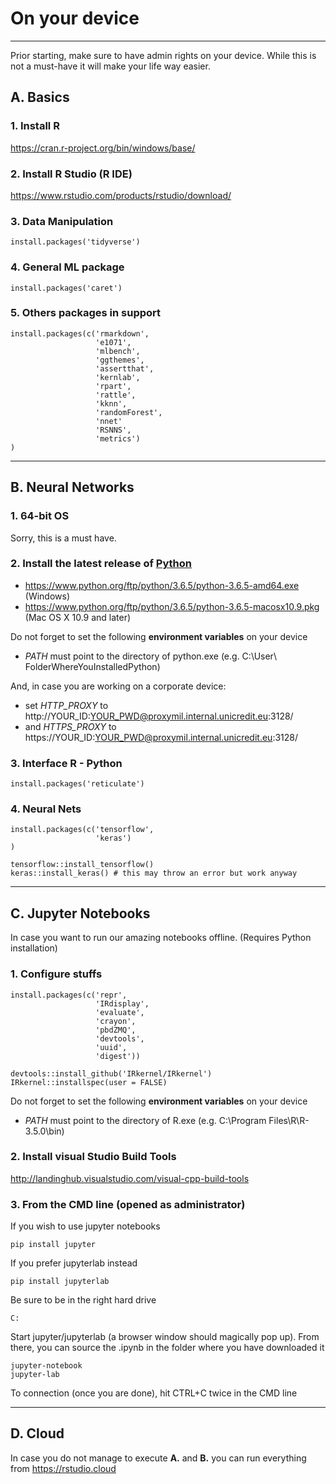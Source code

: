 # On your device

___

Prior starting, make sure to have admin rights on your device. While this is not a must-have it will make your life way easier.

## A. Basics

### 1. Install R

https://cran.r-project.org/bin/windows/base/

### 2. Install R Studio (R IDE)
https://www.rstudio.com/products/rstudio/download/

### 3. Data Manipulation
```{r, eval=FALSE}
install.packages('tidyverse')
```

### 4. General ML package
```{r, eval=FALSE}
install.packages('caret')
```

### 5. Others packages in support
```{r, eval=FALSE}
install.packages(c('rmarkdown',
                   'e1071',
                   'mlbench',
                   'ggthemes',
                   'assertthat',
                   'kernlab',
                   'rpart',
                   'rattle',
                   'kknn',
                   'randomForest',
                   'nnet'
                   'RSNNS',
                   'metrics')
)
```


___

## B. Neural Networks

### 1. 64-bit OS
Sorry, this is a must have.

### 2. Install the latest release of [Python](https://www.python.org/downloads/release/python-365/)

- https://www.python.org/ftp/python/3.6.5/python-3.6.5-amd64.exe (Windows)
- https://www.python.org/ftp/python/3.6.5/python-3.6.5-macosx10.9.pkg (Mac OS X 10.9 and later)

Do not forget to set the following **environment variables** on your device

- *PATH* must point to the directory of python.exe (e.g. C:\\User\\ FolderWhereYouInstalledPython)


And, in case you are working on a corporate device:

- set *HTTP_PROXY* to http://YOUR_ID:YOUR_PWD@proxymil.internal.unicredit.eu:3128/
- and *HTTPS_PROXY* to https://YOUR_ID:YOUR_PWD@proxymil.internal.unicredit.eu:3128/ 

### 3. Interface R - Python
```{r, eval=FALSE}
install.packages('reticulate')
```

### 4. Neural Nets
```{r, eval=FALSE}
install.packages(c('tensorflow',
                   'keras')
)

tensorflow::install_tensorflow()
keras::install_keras() # this may throw an error but work anyway
```

___

## C. Jupyter Notebooks

In case you want to run our amazing notebooks offline. (Requires Python installation)

### 1. Configure stuffs

```{r, eval=FALSE}
install.packages(c('repr',
                   'IRdisplay',
                   'evaluate',
                   'crayon',
                   'pbdZMQ',
                   'devtools',
                   'uuid',
                   'digest'))

devtools::install_github('IRkernel/IRkernel')
IRkernel::installspec(user = FALSE)
```

Do not forget to set the following **environment variables** on your device

- *PATH* must point to the directory of R.exe (e.g. C:\\Program Files\\R\\R-3.5.0\\bin)


### 2. Install visual Studio Build Tools

http://landinghub.visualstudio.com/visual-cpp-build-tools

### 3. From the CMD line (opened as administrator)
If you wish to use jupyter notebooks
```{r, engine='sh', eval=FALSE}
pip install jupyter
```
If you prefer jupyterlab instead
```{r, engine='sh', eval=FALSE}
pip install jupyterlab
```
Be sure to be in the right hard drive
```{r, engine='sh', eval=FALSE}
C:
```

Start jupyter/jupyterlab (a browser window should magically pop up).
From there, you can source the .ipynb in the folder where you have downloaded it

```{r, engine='sh', eval=FALSE}
jupyter-notebook
jupyter-lab
```

To connection (once you are done), hit CTRL+C twice in the CMD line

___

## D. Cloud

In case you do not manage to execute **A.** and **B.** you can run everything from https://rstudio.cloud

